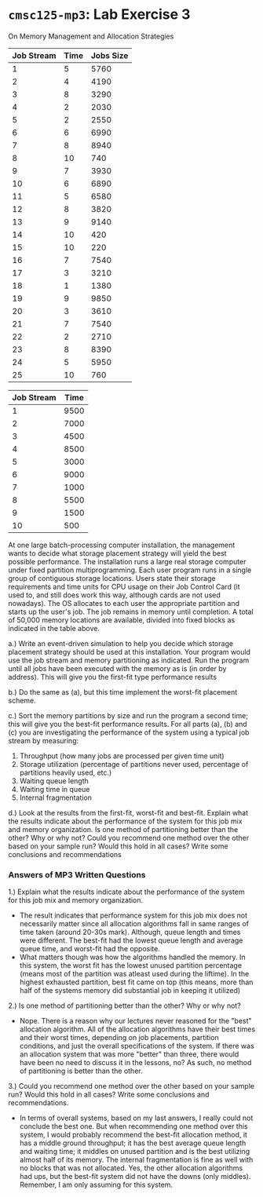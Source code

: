 # `cmsc125-mp3`: Lab Exercise 3

On Memory Management and Allocation Strategies

| Job Stream | Time | Jobs Size |
| - | - | - |
1 | 5 | 5760
2 | 4 | 4190
3 | 8 | 3290
4 | 2 | 2030
5 | 2 | 2550
6 | 6 | 6990
7 | 8 | 8940
8 | 10 | 740
9 | 7 | 3930
10 | 6 | 6890
11 | 5 | 6580
12 | 8 | 3820
13 | 9 | 9140
14 | 10 | 420
15 | 10 | 220
16 | 7 | 7540
17 | 3 | 3210
18 | 1 | 1380
19 | 9 | 9850
20 | 3 | 3610
21 | 7 | 7540
22 | 2 | 2710
23 | 8 | 8390
24 | 5 | 5950
25 | 10 | 760

| Job Stream | Time |
| - | - |
1 | 9500 
2 | 7000
3 | 4500
4 | 8500
5 | 3000
6 | 9000
7 | 1000
8 | 5500
9 | 1500
10 | 500

At one large batch-processing computer installation, the management wants to decide what storage placement strategy will yield the best possible performance. The installation runs a large real storage computer under fixed partition multiprogramming. Each user program runs in a single group of contiguous storage locations. Users state their storage requirements and time units for CPU usage on their Job Control Card (it used to, and still does work this way, although cards are not used nowadays). The OS allocates to each user the appropriate partition and starts up the user's job. The job remains in memory until completion. A total of 50,000 memory locations are available, divided into fixed blocks as indicated in the table above.

a.) Write an event-driven simulation to help you decide which storage placement strategy should be used at this installation. Your program would use the job stream and memory partitioning as indicated. Run the program until all jobs have been executed with the memory as is (in order by address). This will give you the first-fit type performance results

b.) Do the same as (a), but this time implement the worst-fit placement scheme.

c.) Sort the memory partitions by size and run the program a second time; this will give you the best-fit performance results. For all parts (a), (b) and (c) you are investigating the performance of the system using a typical job stream by measuring:

1. Throughput (how many jobs are processed per given time unit)
2. Storage utilization (percentage of partitions never used, percentage of partitions heavily used, etc.)
3. Waiting queue length
4. Waiting time in queue
5. Internal fragmentation

d.) Look at the results from the first-fit, worst-fit and best-fit. Explain what the results indicate about the performance of the system for this job mix and memory organization. Is one method of partitioning better than the other? Why or why not? Could you recommend one method over the other based on your sample run? Would this hold in all cases? Write some conclusions and recommendations

### Answers of MP3 Written Questions

1.) Explain what the results indicate about the performance of the system for this job mix and memory organization. 

- The result indicates that performance system for this job mix does not necessarily matter since all allocation algorithms fall in same ranges of time taken (around 20-30s mark). Although, queue length and times were different. The best-fit had the lowest queue length and average queue time, and worst-fit had the opposite.
- What matters though was how the algorithms handled the memory. In this system, the worst fit has the lowest unused partition percentage (means most of the partition was atleast used during the liftime). In the highest exhausted partition, best fit came on top (this means, more than half of the systems memory did substantial job in keeping it utilized)

2.) Is one method of partitioning better than the other? Why or why not?

- Nope. There is a reason why our lectures never reasoned for the "best" allocation algorithm. All of the allocation algorithms have their best times and their worst times, depending on job placements, partition conditions, and just the overall specifications of the system. If there was an allocation system that was more "better" than three, there would have been no need to discuss it in the lessons, no? As such, no method of partitioning is better than the other.

3.) Could you recommend one method over the other based on your sample run? Would this hold in all cases? Write some conclusions and recommendations.

- In terms of overall systems, based on my last answers, I really could not conclude the best one. But when recommending one method over this system, I would probably recommend the best-fit allocation method, it has a middle ground throughput; it has the best average queue length and waiting time; it middles on unused partition and is the best utilizing almost half of its memory. The internal fragmentation is fine as well with no blocks that was not allocated. Yes, the other allocation algorithms had ups, but the best-fit system did not have the downs (only middles). Remember, I am only assuming for this system.